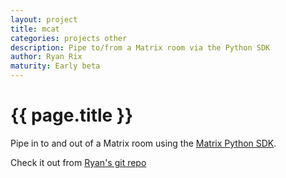 ```yaml
---
layout: project
title: mcat
categories: projects other
description: Pipe to/from a Matrix room via the Python SDK
author: Ryan Rix
maturity: Early beta
---
```


# {{ page.title }}
Pipe in to and out of a Matrix room using the [Matrix Python SDK](https://github.com/matrix-org/matrix-python-sdk).

Check it out from [Ryan's git repo](http://fort.kickass.systems:10082/cgit/personal/rrix/pub/mcat.git/)
